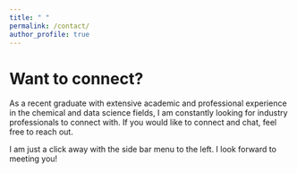 ```yaml
---
title: " "
permalink: /contact/
author_profile: true
---
```


# Want to connect?

As a recent graduate with extensive academic and professional experience in the chemical and data science fields, I am constantly looking for industry professionals to connect with. If you would like to connect and chat, feel free to reach out.

I am just a click away with the side bar menu to the left. I look forward to meeting you!


